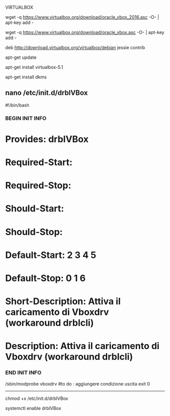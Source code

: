 VIRTUALBOX

wget -q https://www.virtualbox.org/download/oracle_vbox_2016.asc -O- |  apt-key add -

wget -q https://www.virtualbox.org/download/oracle_vbox.asc -O- | apt-key add -


deb http://download.virtualbox.org/virtualbox/debian jessie contrib

apt-get update

apt-get install virtualbox-5.1

apt-get install dkms


nano /etc/init.d/drblVBox
-----------------------------------------------------
#!/bin/bash
### BEGIN INIT INFO
# Provides:          drblVBox
# Required-Start:    
# Required-Stop:     
# Should-Start:      
# Should-Stop:       
# Default-Start:     2 3 4 5
# Default-Stop:      0 1 6 
# Short-Description: Attiva il caricamento di Vboxdrv (workaround drblcli)
# Description:       Attiva il caricamento di Vboxdrv (workaround drblcli)
### END INIT INFO

/sbin/modprobe vboxdrv
#to do : aggiungere condizione uscita
exit 0


------------------------------------
chmod +x /etc/init.d/drblVBox

systemctl enable drblVBox
